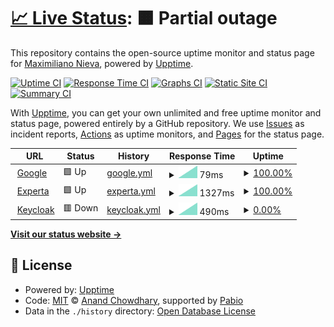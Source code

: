 # [📈 Live Status](https://demo.upptime.js.org): <!--live status--> **🟧 Partial outage**

This repository contains the open-source uptime monitor and status page for [Maximiliano Nieva](https://demo.upptime.js.org), powered by [Upptime](https://github.com/upptime/upptime).

[![Uptime CI](https://github.com/maquitzo/santander-upptime/workflows/Uptime%20CI/badge.svg)](https://github.com/maquitzo/santander-upptime/actions?query=workflow%3A%22Uptime+CI%22)
[![Response Time CI](https://github.com/maquitzo/santander-upptime/workflows/Response%20Time%20CI/badge.svg)](https://github.com/maquitzo/santander-upptime/actions?query=workflow%3A%22Response+Time+CI%22)
[![Graphs CI](https://github.com/maquitzo/santander-upptime/workflows/Graphs%20CI/badge.svg)](https://github.com/maquitzo/santander-upptime/actions?query=workflow%3A%22Graphs+CI%22)
[![Static Site CI](https://github.com/maquitzo/santander-upptime/workflows/Static%20Site%20CI/badge.svg)](https://github.com/maquitzo/santander-upptime/actions?query=workflow%3A%22Static+Site+CI%22)
[![Summary CI](https://github.com/maquitzo/santander-upptime/workflows/Summary%20CI/badge.svg)](https://github.com/maquitzo/santander-upptime/actions?query=workflow%3A%22Summary+CI%22)

With [Upptime](https://upptime.js.org), you can get your own unlimited and free uptime monitor and status page, powered entirely by a GitHub repository. We use [Issues](https://github.com/maquitzo/santander-upptime/issues) as incident reports, [Actions](https://github.com/maquitzo/santander-upptime/actions) as uptime monitors, and [Pages](https://demo.upptime.js.org) for the status page.

<!--start: status pages-->
<!-- This summary is generated by Upptime (https://github.com/upptime/upptime) -->
<!-- Do not edit this manually, your changes will be overwritten -->
<!-- prettier-ignore -->
| URL | Status | History | Response Time | Uptime |
| --- | ------ | ------- | ------------- | ------ |
| <img alt="" src="https://icons.duckduckgo.com/ip3/www.google.com.ico" height="13"> [Google](https://www.google.com) | 🟩 Up | [google.yml](https://github.com/maquitzo/santander-upptime/commits/HEAD/history/google.yml) | <details><summary><img alt="Response time graph" src="./graphs/google/response-time-week.png" height="20"> 79ms</summary><br><a href="https://maquitzo.github.io/santander-upptime/history/google"><img alt="Response time 86" src="https://img.shields.io/endpoint?url=https%3A%2F%2Fraw.githubusercontent.com%2Fmaquitzo%2Fsantander-upptime%2FHEAD%2Fapi%2Fgoogle%2Fresponse-time.json"></a><br><a href="https://maquitzo.github.io/santander-upptime/history/google"><img alt="24-hour response time 0" src="https://img.shields.io/endpoint?url=https%3A%2F%2Fraw.githubusercontent.com%2Fmaquitzo%2Fsantander-upptime%2FHEAD%2Fapi%2Fgoogle%2Fresponse-time-day.json"></a><br><a href="https://maquitzo.github.io/santander-upptime/history/google"><img alt="7-day response time 79" src="https://img.shields.io/endpoint?url=https%3A%2F%2Fraw.githubusercontent.com%2Fmaquitzo%2Fsantander-upptime%2FHEAD%2Fapi%2Fgoogle%2Fresponse-time-week.json"></a><br><a href="https://maquitzo.github.io/santander-upptime/history/google"><img alt="30-day response time 86" src="https://img.shields.io/endpoint?url=https%3A%2F%2Fraw.githubusercontent.com%2Fmaquitzo%2Fsantander-upptime%2FHEAD%2Fapi%2Fgoogle%2Fresponse-time-month.json"></a><br><a href="https://maquitzo.github.io/santander-upptime/history/google"><img alt="1-year response time 86" src="https://img.shields.io/endpoint?url=https%3A%2F%2Fraw.githubusercontent.com%2Fmaquitzo%2Fsantander-upptime%2FHEAD%2Fapi%2Fgoogle%2Fresponse-time-year.json"></a></details> | <details><summary><a href="https://maquitzo.github.io/santander-upptime/history/google">100.00%</a></summary><a href="https://maquitzo.github.io/santander-upptime/history/google"><img alt="All-time uptime 100.00%" src="https://img.shields.io/endpoint?url=https%3A%2F%2Fraw.githubusercontent.com%2Fmaquitzo%2Fsantander-upptime%2FHEAD%2Fapi%2Fgoogle%2Fuptime.json"></a><br><a href="https://maquitzo.github.io/santander-upptime/history/google"><img alt="24-hour uptime 100.00%" src="https://img.shields.io/endpoint?url=https%3A%2F%2Fraw.githubusercontent.com%2Fmaquitzo%2Fsantander-upptime%2FHEAD%2Fapi%2Fgoogle%2Fuptime-day.json"></a><br><a href="https://maquitzo.github.io/santander-upptime/history/google"><img alt="7-day uptime 100.00%" src="https://img.shields.io/endpoint?url=https%3A%2F%2Fraw.githubusercontent.com%2Fmaquitzo%2Fsantander-upptime%2FHEAD%2Fapi%2Fgoogle%2Fuptime-week.json"></a><br><a href="https://maquitzo.github.io/santander-upptime/history/google"><img alt="30-day uptime 100.00%" src="https://img.shields.io/endpoint?url=https%3A%2F%2Fraw.githubusercontent.com%2Fmaquitzo%2Fsantander-upptime%2FHEAD%2Fapi%2Fgoogle%2Fuptime-month.json"></a><br><a href="https://maquitzo.github.io/santander-upptime/history/google"><img alt="1-year uptime 100.00%" src="https://img.shields.io/endpoint?url=https%3A%2F%2Fraw.githubusercontent.com%2Fmaquitzo%2Fsantander-upptime%2FHEAD%2Fapi%2Fgoogle%2Fuptime-year.json"></a></details>
| <img alt="" src="https://icons.duckduckgo.com/ip3/www.experta.com.ar.ico" height="13"> [Experta](https://www.experta.com.ar) | 🟩 Up | [experta.yml](https://github.com/maquitzo/santander-upptime/commits/HEAD/history/experta.yml) | <details><summary><img alt="Response time graph" src="./graphs/experta/response-time-week.png" height="20"> 1327ms</summary><br><a href="https://maquitzo.github.io/santander-upptime/history/experta"><img alt="Response time 1288" src="https://img.shields.io/endpoint?url=https%3A%2F%2Fraw.githubusercontent.com%2Fmaquitzo%2Fsantander-upptime%2FHEAD%2Fapi%2Fexperta%2Fresponse-time.json"></a><br><a href="https://maquitzo.github.io/santander-upptime/history/experta"><img alt="24-hour response time 0" src="https://img.shields.io/endpoint?url=https%3A%2F%2Fraw.githubusercontent.com%2Fmaquitzo%2Fsantander-upptime%2FHEAD%2Fapi%2Fexperta%2Fresponse-time-day.json"></a><br><a href="https://maquitzo.github.io/santander-upptime/history/experta"><img alt="7-day response time 1327" src="https://img.shields.io/endpoint?url=https%3A%2F%2Fraw.githubusercontent.com%2Fmaquitzo%2Fsantander-upptime%2FHEAD%2Fapi%2Fexperta%2Fresponse-time-week.json"></a><br><a href="https://maquitzo.github.io/santander-upptime/history/experta"><img alt="30-day response time 1288" src="https://img.shields.io/endpoint?url=https%3A%2F%2Fraw.githubusercontent.com%2Fmaquitzo%2Fsantander-upptime%2FHEAD%2Fapi%2Fexperta%2Fresponse-time-month.json"></a><br><a href="https://maquitzo.github.io/santander-upptime/history/experta"><img alt="1-year response time 1288" src="https://img.shields.io/endpoint?url=https%3A%2F%2Fraw.githubusercontent.com%2Fmaquitzo%2Fsantander-upptime%2FHEAD%2Fapi%2Fexperta%2Fresponse-time-year.json"></a></details> | <details><summary><a href="https://maquitzo.github.io/santander-upptime/history/experta">100.00%</a></summary><a href="https://maquitzo.github.io/santander-upptime/history/experta"><img alt="All-time uptime 100.00%" src="https://img.shields.io/endpoint?url=https%3A%2F%2Fraw.githubusercontent.com%2Fmaquitzo%2Fsantander-upptime%2FHEAD%2Fapi%2Fexperta%2Fuptime.json"></a><br><a href="https://maquitzo.github.io/santander-upptime/history/experta"><img alt="24-hour uptime 100.00%" src="https://img.shields.io/endpoint?url=https%3A%2F%2Fraw.githubusercontent.com%2Fmaquitzo%2Fsantander-upptime%2FHEAD%2Fapi%2Fexperta%2Fuptime-day.json"></a><br><a href="https://maquitzo.github.io/santander-upptime/history/experta"><img alt="7-day uptime 100.00%" src="https://img.shields.io/endpoint?url=https%3A%2F%2Fraw.githubusercontent.com%2Fmaquitzo%2Fsantander-upptime%2FHEAD%2Fapi%2Fexperta%2Fuptime-week.json"></a><br><a href="https://maquitzo.github.io/santander-upptime/history/experta"><img alt="30-day uptime 100.00%" src="https://img.shields.io/endpoint?url=https%3A%2F%2Fraw.githubusercontent.com%2Fmaquitzo%2Fsantander-upptime%2FHEAD%2Fapi%2Fexperta%2Fuptime-month.json"></a><br><a href="https://maquitzo.github.io/santander-upptime/history/experta"><img alt="1-year uptime 100.00%" src="https://img.shields.io/endpoint?url=https%3A%2F%2Fraw.githubusercontent.com%2Fmaquitzo%2Fsantander-upptime%2FHEAD%2Fapi%2Fexperta%2Fuptime-year.json"></a></details>
| <img alt="" src="https://icons.duckduckgo.com/ip3/auth.experta.com.ar.ico" height="13"> [Keycloak](https://auth.experta.com.ar/auth/realms/seguros/protocol/openid-connect/token) | 🟥 Down | [keycloak.yml](https://github.com/maquitzo/santander-upptime/commits/HEAD/history/keycloak.yml) | <details><summary><img alt="Response time graph" src="./graphs/keycloak/response-time-week.png" height="20"> 490ms</summary><br><a href="https://maquitzo.github.io/santander-upptime/history/keycloak"><img alt="Response time 490" src="https://img.shields.io/endpoint?url=https%3A%2F%2Fraw.githubusercontent.com%2Fmaquitzo%2Fsantander-upptime%2FHEAD%2Fapi%2Fkeycloak%2Fresponse-time.json"></a><br><a href="https://maquitzo.github.io/santander-upptime/history/keycloak"><img alt="24-hour response time 0" src="https://img.shields.io/endpoint?url=https%3A%2F%2Fraw.githubusercontent.com%2Fmaquitzo%2Fsantander-upptime%2FHEAD%2Fapi%2Fkeycloak%2Fresponse-time-day.json"></a><br><a href="https://maquitzo.github.io/santander-upptime/history/keycloak"><img alt="7-day response time 490" src="https://img.shields.io/endpoint?url=https%3A%2F%2Fraw.githubusercontent.com%2Fmaquitzo%2Fsantander-upptime%2FHEAD%2Fapi%2Fkeycloak%2Fresponse-time-week.json"></a><br><a href="https://maquitzo.github.io/santander-upptime/history/keycloak"><img alt="30-day response time 490" src="https://img.shields.io/endpoint?url=https%3A%2F%2Fraw.githubusercontent.com%2Fmaquitzo%2Fsantander-upptime%2FHEAD%2Fapi%2Fkeycloak%2Fresponse-time-month.json"></a><br><a href="https://maquitzo.github.io/santander-upptime/history/keycloak"><img alt="1-year response time 490" src="https://img.shields.io/endpoint?url=https%3A%2F%2Fraw.githubusercontent.com%2Fmaquitzo%2Fsantander-upptime%2FHEAD%2Fapi%2Fkeycloak%2Fresponse-time-year.json"></a></details> | <details><summary><a href="https://maquitzo.github.io/santander-upptime/history/keycloak">0.00%</a></summary><a href="https://maquitzo.github.io/santander-upptime/history/keycloak"><img alt="All-time uptime 0.00%" src="https://img.shields.io/endpoint?url=https%3A%2F%2Fraw.githubusercontent.com%2Fmaquitzo%2Fsantander-upptime%2FHEAD%2Fapi%2Fkeycloak%2Fuptime.json"></a><br><a href="https://maquitzo.github.io/santander-upptime/history/keycloak"><img alt="24-hour uptime 0.00%" src="https://img.shields.io/endpoint?url=https%3A%2F%2Fraw.githubusercontent.com%2Fmaquitzo%2Fsantander-upptime%2FHEAD%2Fapi%2Fkeycloak%2Fuptime-day.json"></a><br><a href="https://maquitzo.github.io/santander-upptime/history/keycloak"><img alt="7-day uptime 0.00%" src="https://img.shields.io/endpoint?url=https%3A%2F%2Fraw.githubusercontent.com%2Fmaquitzo%2Fsantander-upptime%2FHEAD%2Fapi%2Fkeycloak%2Fuptime-week.json"></a><br><a href="https://maquitzo.github.io/santander-upptime/history/keycloak"><img alt="30-day uptime 0.00%" src="https://img.shields.io/endpoint?url=https%3A%2F%2Fraw.githubusercontent.com%2Fmaquitzo%2Fsantander-upptime%2FHEAD%2Fapi%2Fkeycloak%2Fuptime-month.json"></a><br><a href="https://maquitzo.github.io/santander-upptime/history/keycloak"><img alt="1-year uptime 0.00%" src="https://img.shields.io/endpoint?url=https%3A%2F%2Fraw.githubusercontent.com%2Fmaquitzo%2Fsantander-upptime%2FHEAD%2Fapi%2Fkeycloak%2Fuptime-year.json"></a></details>

<!--end: status pages-->

[**Visit our status website →**](https://demo.upptime.js.org)

## 📄 License

- Powered by: [Upptime](https://github.com/upptime/upptime)
- Code: [MIT](./LICENSE) © [Anand Chowdhary](https://anandchowdhary.com), supported by [Pabio](https://pabio.com)
- Data in the `./history` directory: [Open Database License](https://opendatacommons.org/licenses/odbl/1-0/)
